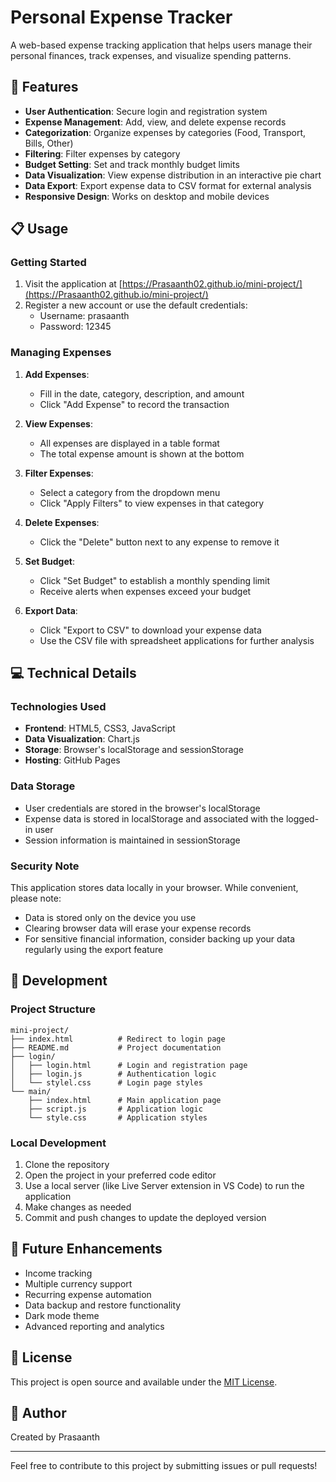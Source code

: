 # Personal Expense Tracker

A web-based expense tracking application that helps users manage their personal finances, track expenses, and visualize spending patterns.

## 🌟 Features

- **User Authentication**: Secure login and registration system
- **Expense Management**: Add, view, and delete expense records
- **Categorization**: Organize expenses by categories (Food, Transport, Bills, Other)
- **Filtering**: Filter expenses by category
- **Budget Setting**: Set and track monthly budget limits
- **Data Visualization**: View expense distribution in an interactive pie chart
- **Data Export**: Export expense data to CSV format for external analysis
- **Responsive Design**: Works on desktop and mobile devices

## 📋 Usage

### Getting Started

1. Visit the application at [https://Prasaanth02.github.io/mini-project/](https://Prasaanth02.github.io/mini-project/)
2. Register a new account or use the default credentials:
   - Username: prasaanth
   - Password: 12345

### Managing Expenses

1. **Add Expenses**:
   - Fill in the date, category, description, and amount
   - Click "Add Expense" to record the transaction

2. **View Expenses**:
   - All expenses are displayed in a table format
   - The total expense amount is shown at the bottom

3. **Filter Expenses**:
   - Select a category from the dropdown menu
   - Click "Apply Filters" to view expenses in that category

4. **Delete Expenses**:
   - Click the "Delete" button next to any expense to remove it

5. **Set Budget**:
   - Click "Set Budget" to establish a monthly spending limit
   - Receive alerts when expenses exceed your budget

6. **Export Data**:
   - Click "Export to CSV" to download your expense data
   - Use the CSV file with spreadsheet applications for further analysis

## 💻 Technical Details

### Technologies Used

- **Frontend**: HTML5, CSS3, JavaScript
- **Data Visualization**: Chart.js
- **Storage**: Browser's localStorage and sessionStorage
- **Hosting**: GitHub Pages

### Data Storage

- User credentials are stored in the browser's localStorage
- Expense data is stored in localStorage and associated with the logged-in user
- Session information is maintained in sessionStorage

### Security Note

This application stores data locally in your browser. While convenient, please note:

- Data is stored only on the device you use
- Clearing browser data will erase your expense records
- For sensitive financial information, consider backing up your data regularly using the export feature

## 🔧 Development

### Project Structure

```
mini-project/
├── index.html          # Redirect to login page
├── README.md           # Project documentation
├── login/
│   ├── login.html      # Login and registration page
│   ├── login.js        # Authentication logic
│   └── stylel.css      # Login page styles
└── main/
    ├── index.html      # Main application page
    ├── script.js       # Application logic
    └── style.css       # Application styles
```

### Local Development

1. Clone the repository
2. Open the project in your preferred code editor
3. Use a local server (like Live Server extension in VS Code) to run the application
4. Make changes as needed
5. Commit and push changes to update the deployed version

## 📱 Future Enhancements

- Income tracking
- Multiple currency support
- Recurring expense automation
- Data backup and restore functionality
- Dark mode theme
- Advanced reporting and analytics

## 📄 License

This project is open source and available under the [MIT License](LICENSE).

## 👤 Author

Created by Prasaanth

---

Feel free to contribute to this project by submitting issues or pull requests!